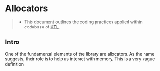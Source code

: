 # Allocators

> - This document outlines the coding practices applied within codebase of [KTL](https://github.com/mtszkarbowiak/mk-stl).


## Intro

One of the fundamental elements of the library are allocators. As the name suggests, their role is to help us interact with memory. This is a very vague definition

